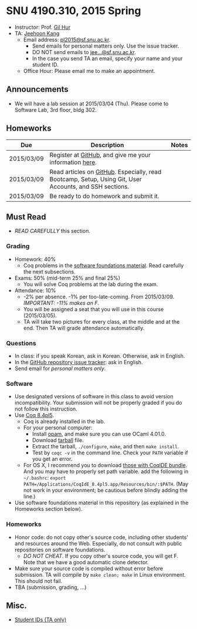# SNU 4190.310, 2015 Spring #

- Instructor: Prof. [Gil Hur](http://sf.snu.ac.kr/gil.hur)
- TA: [Jeehoon Kang](http://sf.snu.ac.kr/jeehoon.kang)
    + Email address: [pl2015@sf.snu.ac.kr](mailto:pl2015@sf.snu.ac.kr).
        * Send emails for personal matters only. Use the issue tracker.
        * DO NOT send emails to jee...@sf.snu.ac.kr.
        * In the case you send TA an email, specify your name and your student ID.
    + Office Hour: Please email me to make an appointment.

## Announcements ##

- We will have a lab session at 2015/03/04 (Thu). Please come to Software Lab, 3rd floor, bldg 302.

## Homeworks ##

| Due        	| Description 	 	 	 	 	 	 	 	 	 	 	 	 	 	| Notes 	|
|------------	|---------------------------------------------------------------	|-------	|
| 2015/03/09 	| Register at [GitHub](https://github.com), and give me your information [here](http://goo.gl/forms/YUjIxNo3LD).	|       	|
| 2015/03/09 	| Read articles on [GitHub](https://help.github.com/). Especially, read Bootcamp, Setup, Using Git, User Accounts, and SSH sections.	|       	|
| 2015/03/09 	| Be ready to do homework and submit it.	|       	|

## Must Read ##

- *READ CAREFULLY* this section.

### Grading ###

- Homework: 40%
    + Coq problems in the [software foundations material](http://www.cis.upenn.edu/~bcpierce/sf/current/index.html). Read carefully the next subsections.
- Exams: 50% (mid-term 25% and final 25%)
    + You will solve Coq problems at the lab during the exam.
- Attendance: 10%
    + -2% per absence. -1% per too-late-coming. From 2015/03/09. *IMPORTANT: -11% makes an F*.
    + You will be assigned a seat that you will use in this course (2015/03/05).
    + TA will take two pictures for every class, at the middle and at the end. Then TA will grade attendance automatically.

### Questions ###

- In class: if you speak Korean, ask in Korean. Otherwise, ask in English.
- In the [GitHub repository issue tracker](https://github.com/snu-sf/pl2015/issues): ask in English.
- Send email for *personal matters only*.

### Software ###

- Use designated versions of software in this class to avoid version incompatibility. Your submission will not be properly graded if you do not follow this instruction.
- Use [Coq 8.4pl5](https://coq.inria.fr/distrib/V8.4pl5/files/).
    + Coq is already installed in the lab.
    + For your personal computer:
        * Install [opam](http://opam.ocaml.org/doc/Install.html), and make sure you can use OCaml 4.01.0.
        * Download [tarball](https://coq.inria.fr/distrib/V8.4pl5/files/coq-8.4pl5.tar.gz) file.
        * Extract the tarball, `./configure`, `make`, and then `make install`.
        * Test by `coqc -v` in the command line. Check your `PATH` variable if you get an error.
    + For OS X, I recommend you to download [those with CoqIDE bundle](https://coq.inria.fr/distrib/V8.4pl5/files/coqide-8.4pl5.dmg). And you may have to properly set path variable. add the following in `~/.bashrc`: `export PATH=/Applications/CoqIdE_8.4pl5.app/Resources/bin/:$PATH`. (May not work in your environment; be cautious before blindly adding the line.)
- Use software foundations material in this repository (as explained in the Homeworks section below).

### Homeworks ###

- Honor code: do not copy other's source code, including other students' and resources around the Web. Especially, do not consult with public repositories on software foundations.
    + *DO NOT CHEAT*. If you copy other's source code, you will get F. Note that we have a good automatic clone detector.
- Make sure your source code is compiled without error before submission. TA will compile by `make clean; make` in Linux environment. This should not fail.
- TBA (submission, grading, ...)

## Misc. ##

- [Student IDs (TA only)](https://docs.google.com/a/sf.snu.ac.kr/spreadsheets/d/12lKRN2n9trryDC3JZSGsyo2JSeTQUoDy1BU2vArtcVA/edit#gid=937947926)
